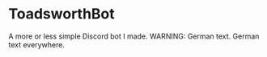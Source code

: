 # ToadsworthBot
A more or less simple Discord bot I made. WARNING: German text. German text everywhere.
